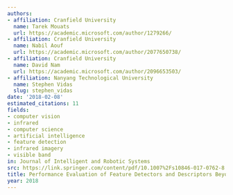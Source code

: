 ```yaml
---
authors:
- affiliation: Cranfield University
  name: Tarek Mouats
  url: https://academic.microsoft.com/author/1279266/
- affiliation: Cranfield University
  name: Nabil Aouf
  url: https://academic.microsoft.com/author/2077650738/
- affiliation: Cranfield University
  name: David Nam
  url: https://academic.microsoft.com/author/2096653503/
- affiliation: Nanyang Technological University
  name: Stephen Vidas
  slug: stephen_vidas
date: '2018-02-08'
estimated_citations: 11
fields:
- computer vision
- infrared
- computer science
- artificial intelligence
- feature detection
- infrared imagery
- visible band
in: Journal of Intelligent and Robotic Systems
src: https://link.springer.com/content/pdf/10.1007%2Fs10846-017-0762-8.pdf
title: Performance Evaluation of Feature Detectors and Descriptors Beyond the Visible
year: 2018
---
```

